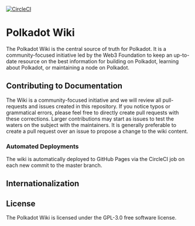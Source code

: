 [![CircleCI](https://circleci.com/gh/w3f/polkadot-wiki.svg?style=svg)](https://circleci.com/gh/w3f/polkadot-wiki)

# Polkadot Wiki

The Polkadot Wiki is the central source of truth for Polkadot. It is a community-focused initiative led by the Web3
Foundation to keep an up-to-date resource on the best information for building on Polkadot, learning about Polkadot,
or maintaining a node on Polkadot. 

## Contributing to Documentation

The Wiki is a community-focused initiative and we will review all pull-requests and issues created in this repository.
If you notice typos or grammatical errors, please feel free to directly create pull requests with these corrections. 
Larger contributions may start as issues to test the waters on the subject with the maintainers. It is generally
preferable to create a pull request over an issue to propose a change to the wiki content.

### Automated Deployments

The wiki is automatically deployed to GitHub Pages via the CircleCI job on each new commit to the master branch.

## Internationalization


## License

The Polkadot Wiki is licensed under the GPL-3.0 free software license.
